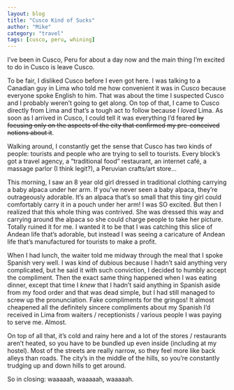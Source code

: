 ```yaml
---
layout: blog
title: "Cusco Kind of Sucks"
author: "Mike"
category: "travel"
tags: [cusco, peru, whining]
---
```


I’ve been in Cusco, Peru for about a day now and the main thing I’m excited to do in Cusco is leave Cusco.

To be fair, I disliked Cusco before I even got here. I was talking to a Canadian guy in Lima who told me how convenient it was in Cusco because everyone spoke English to him. That was about the time I suspected Cusco and I probably weren’t going to get along. On top of that, I came to Cusco directly from Lima and that’s a tough act to follow because I *loved* Lima. As soon as I arrived in Cusco, I could tell it was everything I’d feared <del>by focusing only on the aspects of the city that confirmed my pre-conceived notions about it</del>.

Walking around, I constantly get the sense that Cusco has two kinds of people: tourists and people who are trying to sell to tourists. Every block’s got a travel agency, a “traditional food” restaurant, an internet café, a massage parlor (I think legit?), a Peruvian crafts/art store…

This morning, I saw an 8 year old girl dressed in traditional clothing carrying a baby alpaca under her arm. If you’ve never seen a baby alpaca, they’re outrageously adorable. It’s an alpaca that’s so small that this tiny girl could comfortably carry it in a pouch under her arm! I was SO excited. But then I realized that this whole thing was contrived. She was dressed this way and carrying around the alpaca so she could charge people to take her picture. Totally ruined it for me. I wanted it to be that I was catching this slice of Andean life that’s adorable, but instead I was seeing a caricature of Andean life that’s manufactured for tourists to make a profit.

When I had lunch, the waiter told me midway through the meal that I spoke Spanish very well. I was kind of dubious because I hadn’t said anything very complicated, but he said it with such conviction, I decided to humbly accept the compliment. Then the exact same thing happened when I was eating dinner, except that time I *knew* that I hadn’t said anything in Spanish aside from my food order and that was dead simple, but I had still managed to screw up the pronunciation. Fake compliments for the gringos! It almost cheapened all the definitely sincere compliments about my Spanish I’d received in Lima from waiters / receptionists / various people I was paying to serve me. Almost.

On top of all that, it’s cold and rainy here and a lot of the stores / restaurants aren’t heated, so you have to be bundled up even inside (including at my hostel). Most of the streets are really narrow, so they feel more like back alleys than roads. The city’s in the middle of the hills, so you’re constantly trudging up and down hills to get around.

So in closing: waaaaah, waaaaah, waaaaah.